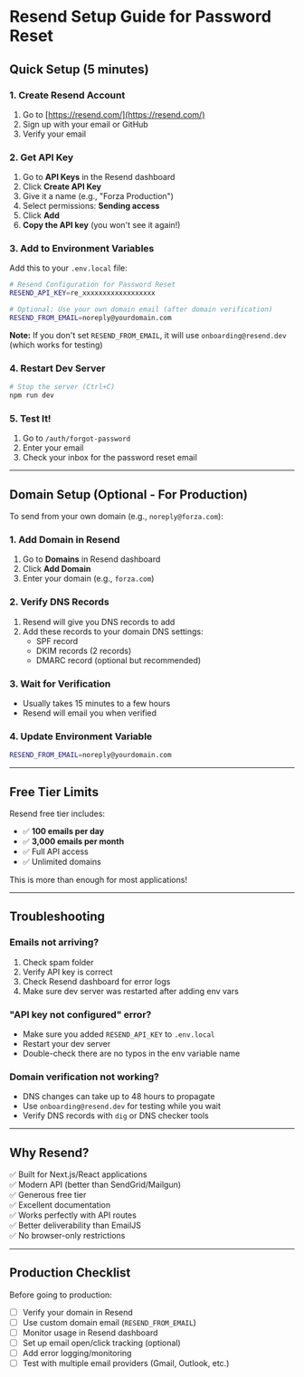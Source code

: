 # Resend Setup Guide for Password Reset

## Quick Setup (5 minutes)

### 1. Create Resend Account
1. Go to [https://resend.com/](https://resend.com/)
2. Sign up with your email or GitHub
3. Verify your email

### 2. Get API Key
1. Go to **API Keys** in the Resend dashboard
2. Click **Create API Key**
3. Give it a name (e.g., "Forza Production")
4. Select permissions: **Sending access**
5. Click **Add**
6. **Copy the API key** (you won't see it again!)

### 3. Add to Environment Variables

Add this to your `.env.local` file:

```bash
# Resend Configuration for Password Reset
RESEND_API_KEY=re_xxxxxxxxxxxxxxxxxx

# Optional: Use your own domain email (after domain verification)
RESEND_FROM_EMAIL=noreply@yourdomain.com
```

**Note:** If you don't set `RESEND_FROM_EMAIL`, it will use `onboarding@resend.dev` (which works for testing)

### 4. Restart Dev Server

```bash
# Stop the server (Ctrl+C)
npm run dev
```

### 5. Test It!

1. Go to `/auth/forgot-password`
2. Enter your email
3. Check your inbox for the password reset email

---

## Domain Setup (Optional - For Production)

To send from your own domain (e.g., `noreply@forza.com`):

### 1. Add Domain in Resend
1. Go to **Domains** in Resend dashboard
2. Click **Add Domain**
3. Enter your domain (e.g., `forza.com`)

### 2. Verify DNS Records
1. Resend will give you DNS records to add
2. Add these records to your domain DNS settings:
   - SPF record
   - DKIM records (2 records)
   - DMARC record (optional but recommended)

### 3. Wait for Verification
- Usually takes 15 minutes to a few hours
- Resend will email you when verified

### 4. Update Environment Variable
```bash
RESEND_FROM_EMAIL=noreply@yourdomain.com
```

---

## Free Tier Limits

Resend free tier includes:
- ✅ **100 emails per day**
- ✅ **3,000 emails per month**
- ✅ Full API access
- ✅ Unlimited domains

This is more than enough for most applications!

---

## Troubleshooting

### Emails not arriving?
1. Check spam folder
2. Verify API key is correct
3. Check Resend dashboard for error logs
4. Make sure dev server was restarted after adding env vars

### "API key not configured" error?
- Make sure you added `RESEND_API_KEY` to `.env.local`
- Restart your dev server
- Double-check there are no typos in the env variable name

### Domain verification not working?
- DNS changes can take up to 48 hours to propagate
- Use `onboarding@resend.dev` for testing while you wait
- Verify DNS records with `dig` or DNS checker tools

---

## Why Resend?

✅ Built for Next.js/React applications  
✅ Modern API (better than SendGrid/Mailgun)  
✅ Generous free tier  
✅ Excellent documentation  
✅ Works perfectly with API routes  
✅ Better deliverability than EmailJS  
✅ No browser-only restrictions  

---

## Production Checklist

Before going to production:

- [ ] Verify your domain in Resend
- [ ] Use custom domain email (`RESEND_FROM_EMAIL`)
- [ ] Monitor usage in Resend dashboard
- [ ] Set up email open/click tracking (optional)
- [ ] Add error logging/monitoring
- [ ] Test with multiple email providers (Gmail, Outlook, etc.)
